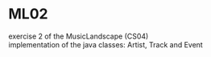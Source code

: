 # ML02
exercise 2 of the MusicLandscape (CS04)  
implementation of the java classes: Artist, Track and Event
